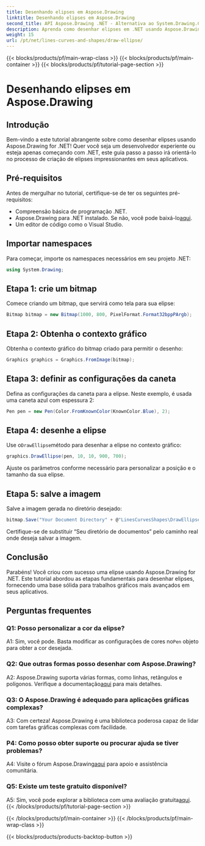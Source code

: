 ```yaml
---
title: Desenhando elipses em Aspose.Drawing
linktitle: Desenhando elipses em Aspose.Drawing
second_title: API Aspose.Drawing .NET - Alternativa ao System.Drawing.Common
description: Aprenda como desenhar elipses em .NET usando Aspose.Drawing. Siga este tutorial passo a passo para criar gráficos impressionantes sem esforço.
weight: 15
url: /pt/net/lines-curves-and-shapes/draw-ellipse/
---
```


{{< blocks/products/pf/main-wrap-class >}}
{{< blocks/products/pf/main-container >}}
{{< blocks/products/pf/tutorial-page-section >}}

# Desenhando elipses em Aspose.Drawing

## Introdução

Bem-vindo a este tutorial abrangente sobre como desenhar elipses usando Aspose.Drawing for .NET! Quer você seja um desenvolvedor experiente ou esteja apenas começando com .NET, este guia passo a passo irá orientá-lo no processo de criação de elipses impressionantes em seus aplicativos.

## Pré-requisitos

Antes de mergulhar no tutorial, certifique-se de ter os seguintes pré-requisitos:

- Compreensão básica de programação .NET.
-  Aspose.Drawing para .NET instalado. Se não, você pode baixá-lo[aqui](https://releases.aspose.com/drawing/net/).
- Um editor de código como o Visual Studio.

## Importar namespaces

Para começar, importe os namespaces necessários em seu projeto .NET:

```csharp
using System.Drawing;
```

## Etapa 1: crie um bitmap

Comece criando um bitmap, que servirá como tela para sua elipse:

```csharp
Bitmap bitmap = new Bitmap(1000, 800, PixelFormat.Format32bppPArgb);
```

## Etapa 2: Obtenha o contexto gráfico

Obtenha o contexto gráfico do bitmap criado para permitir o desenho:

```csharp
Graphics graphics = Graphics.FromImage(bitmap);
```

## Etapa 3: definir as configurações da caneta

Defina as configurações da caneta para a elipse. Neste exemplo, é usada uma caneta azul com espessura 2:

```csharp
Pen pen = new Pen(Color.FromKnownColor(KnownColor.Blue), 2);
```

## Etapa 4: desenhe a elipse

 Use o`DrawEllipse`método para desenhar a elipse no contexto gráfico:

```csharp
graphics.DrawEllipse(pen, 10, 10, 900, 700);
```

Ajuste os parâmetros conforme necessário para personalizar a posição e o tamanho da sua elipse.

## Etapa 5: salve a imagem

Salve a imagem gerada no diretório desejado:

```csharp
bitmap.Save("Your Document Directory" + @"LinesCurvesShapes\DrawEllipse_out.png");
```

Certifique-se de substituir “Seu diretório de documentos” pelo caminho real onde deseja salvar a imagem.

## Conclusão

Parabéns! Você criou com sucesso uma elipse usando Aspose.Drawing for .NET. Este tutorial abordou as etapas fundamentais para desenhar elipses, fornecendo uma base sólida para trabalhos gráficos mais avançados em seus aplicativos.

## Perguntas frequentes

### Q1: Posso personalizar a cor da elipse?

 A1: Sim, você pode. Basta modificar as configurações de cores no`Pen` objeto para obter a cor desejada.

### Q2: Que outras formas posso desenhar com Aspose.Drawing?

 A2: Aspose.Drawing suporta várias formas, como linhas, retângulos e polígonos. Verifique a documentação[aqui](https://reference.aspose.com/drawing/net/) para mais detalhes.

### Q3: O Aspose.Drawing é adequado para aplicações gráficas complexas?

A3: Com certeza! Aspose.Drawing é uma biblioteca poderosa capaz de lidar com tarefas gráficas complexas com facilidade.

### P4: Como posso obter suporte ou procurar ajuda se tiver problemas?

 A4: Visite o fórum Aspose.Drawing[aqui](https://forum.aspose.com/c/diagram/17) para apoio e assistência comunitária.

### Q5: Existe um teste gratuito disponível?

 A5: Sim, você pode explorar a biblioteca com uma avaliação gratuita[aqui](https://releases.aspose.com/).
{{< /blocks/products/pf/tutorial-page-section >}}

{{< /blocks/products/pf/main-container >}}
{{< /blocks/products/pf/main-wrap-class >}}

{{< blocks/products/products-backtop-button >}}
